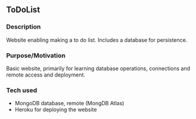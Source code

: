 ## ToDoList

### Description
Website enabling making a to do list. Includes a database for persistence. 

### Purpose/Motivation
Basic website, primarily for learning database operations, connections and remote access and deployment.  

### Tech used
- MongoDB database, remote (MongDB Atlas)
- Heroku for deploying the website

